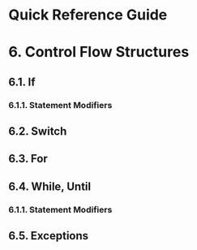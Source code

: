 Quick Reference Guide
=====================

# 6. Control Flow Structures

## 6.1. If

### 6.1.1. Statement Modifiers

## 6.2. Switch

## 6.3. For

## 6.4. While, Until

### 6.1.1. Statement Modifiers

## 6.5. Exceptions
